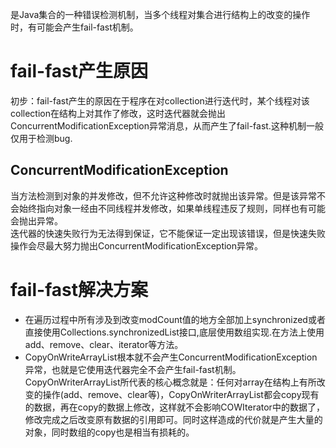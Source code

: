 是Java集合的一种错误检测机制，当多个线程对集合进行结构上的改变的操作时，有可能会产生fail-fast机制。  
# fail-fast产生原因
初步：fail-fast产生的原因在于程序在对collection进行迭代时，某个线程对该collection在结构上对其作了修改，这时迭代器就会抛出ConcurrentModificationException异常消息，从而产生了fail-fast.这种机制一般仅用于检测bug.  
## ConcurrentModificationException
当方法检测到对象的并发修改，但不允许这种修改时就抛出该异常。但是该异常不会始终指向对象一经由不同线程并发修改，如果单线程违反了规则，同样也有可能会抛出异常。  
迭代器的快速失败行为无法得到保证，它不能保证一定出现该错误，但是快速失败操作会尽最大努力抛出ConcurrentModificationException异常。 
# fail-fast解决方案
+ 在遍历过程中所有涉及到改变modCount值的地方全部加上synchronized或者直接使用Collections.synchronizedList接口,底层使用数组实现.在方法上使用add、remove、clear、iterator等方法。
+ CopyOnWriteArrayList根本就不会产生ConcurrentModificationException异常，也就是它使用迭代器完全不会产生fail-fast机制。  
CopyOnWriterArrayList所代表的核心概念就是：任何对array在结构上有所改变的操作(add、remove、clear等)，CopyOnWriterArrayList都会copy现有的数据，再在copy的数据上修改，这样就不会影响COWIterator中的数据了，修改完成之后改变原有数据的引用即可。同时这样造成的代价就是产生大量的对象，同时数组的copy也是相当有损耗的。
